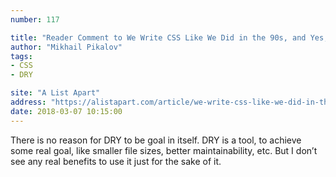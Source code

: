 ```yaml
---
number: 117

title: "Reader Comment to We Write CSS Like We Did in the 90s, and Yes, It’s Silly"
author: "Mikhail Pikalov"
tags:
- CSS
- DRY

site: "A List Apart"
address: "https://alistapart.com/article/we-write-css-like-we-did-in-the-90s-and-yes-its-silly"
date: 2018-03-07 10:15:00
---
```


There is no reason for DRY to be goal in itself. DRY is a tool, to achieve some real goal, like smaller file sizes, better maintainability, etc. But I don’t see any real benefits to use it just for the sake of it.
